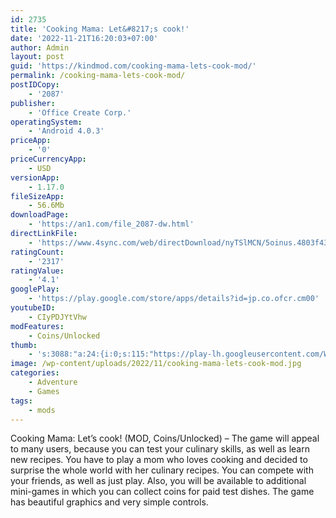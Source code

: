 ```yaml
---
id: 2735
title: 'Cooking Mama: Let&#8217;s cook!'
date: '2022-11-21T16:20:03+07:00'
author: Admin
layout: post
guid: 'https://kindmod.com/cooking-mama-lets-cook-mod/'
permalink: /cooking-mama-lets-cook-mod/
postIDCopy:
    - '2087'
publisher:
    - 'Office Create Corp.'
operatingSystem:
    - 'Android 4.0.3'
priceApp:
    - '0'
priceCurrencyApp:
    - USD
versionApp:
    - 1.17.0
fileSizeApp:
    - 56.6Mb
downloadPage:
    - 'https://an1.com/file_2087-dw.html'
directLinkFile:
    - 'https://www.4sync.com/web/directDownload/nyTSlMCN/5oinus.4803f434a49cc6182e3969d4bcd39106'
ratingCount:
    - '2317'
ratingValue:
    - '4.1'
googlePlay:
    - 'https://play.google.com/store/apps/details?id=jp.co.ofcr.cm00'
youtubeID:
    - CIyPDJYtVhw
modFeatures:
    - Сoins/Unlocked
thumb:
    - 's:3088:"a:24:{i:0;s:115:"https://play-lh.googleusercontent.com/WRRPEfsMwic3iEOEIHeJ52mUom3eCAIgnayNzm4acd42cAVF9hnsbK0dernFGK_SeGY=w526-h296";i:1;s:114:"https://play-lh.googleusercontent.com/EjgHrAVu2vxG7b_9ykewmf_LFGxdtBenG_ky8b0tERuhxvsLVuVkztXLeFDnp5Xe1g=w526-h296";i:2;s:115:"https://play-lh.googleusercontent.com/Gp0DkHJEuZAvn6uSXjhE_NKu3dC8WPnfGpfFpTjH5rWS3_nn58JslId9BoHo8Orm_wI=w526-h296";i:3;s:116:"https://play-lh.googleusercontent.com/Vw2pAqDWyEFeQ648vR4APt5Ygvn5HdsFyl_Z_w-nekk9GsA34Bkbp7CaoC7kptYnjVCS=w526-h296";i:4;s:114:"https://play-lh.googleusercontent.com/uOijsKQ1zNtx3_YZJTLqOAhK6_4ES-n35pDiO1Z05kO0LnM73i5cFyl-mFxPIQATGw=w526-h296";i:5;s:114:"https://play-lh.googleusercontent.com/zkElUKyxm2fhMyI0Kny2q32RCt43bEda8O2ahMBBB1Yhj42ZyzZXRkzUDvY4VojvSw=w526-h296";i:6;s:115:"https://play-lh.googleusercontent.com/8j-_ZjkCCkAMCpqEfB_dt2LquTEVbf5KfCmGP5R4HWqEl9kB9XnA7AqSLGOPsSQ4z6o=w526-h296";i:7;s:116:"https://play-lh.googleusercontent.com/t9E9fjtpfPBKalDEeL-cE79AZ2iV2JpGrbPOXExlHEBmr4Ot_Y47tnw1REnsxf_W2ENE=w526-h296";i:8;s:115:"https://play-lh.googleusercontent.com/ozvcysWTH7Tt1Mx-obR6PR5_p_yVWonKjXU6NO8tOeB-FiVbsdeY6rgLkZbD9kRac4I=w526-h296";i:9;s:116:"https://play-lh.googleusercontent.com/lplFiGt1WRP5Kj4JNP6yekHsNXFjRlt23hUtsrkBnPXL4mxJcFZDPY5Uu56wWHFMBQ4C=w526-h296";i:10;s:114:"https://play-lh.googleusercontent.com/e7_ja-1N5Umut3VRUY2Yt8GFVBUdkF3YdMoCRFDxfWG62-0Wgoso5EL7frWpR3KUUQ=w526-h296";i:11;s:114:"https://play-lh.googleusercontent.com/0AVEI0-wUbbN6tvi47hB-xmh7bjYdDgaAtJp-yPM9UdRdVrfjS0FBdl3T5LQZg-x6A=w526-h296";i:12;s:116:"https://play-lh.googleusercontent.com/gKI-a09gF6AtN-rFrJn50BQfFyOTXZfiUuUbKTN-WAlxivyq9hsVnsF5387cv7JQRkRG=w526-h296";i:13;s:116:"https://play-lh.googleusercontent.com/33WPfxcJw1ic-L4S3PmOlBZzZPisdUq44wWibj5Ksty9Uux-Ic6_J8bq6tv5ZE1Xl6V5=w526-h296";i:14;s:115:"https://play-lh.googleusercontent.com/338W0Rgr16KwBomyzTvDZWiVJT62JdxbX4mA5oNRgOpKqYOcz1l4akODkWvvGvocy74=w526-h296";i:15;s:115:"https://play-lh.googleusercontent.com/dcqYnOpTRcxeaebkaz0zOABAk_SstQI3K_5BnGAtR21m2iD8zAel9xyqmI4UxE5N1HM=w526-h296";i:16;s:115:"https://play-lh.googleusercontent.com/r4PrG8JjvcIH5GQlNUbLyRKsP1gnFAhmRE_mu921sfvkk8TUC5r2abFdXDhl5yMAZXk=w526-h296";i:17;s:115:"https://play-lh.googleusercontent.com/8EBDo1vgT0sPjHyJd0kxTZKLtjOJvCJuJOIo3IYDxHQKBzcKd9SupP6bw7N1i905JhM=w526-h296";i:18;s:114:"https://play-lh.googleusercontent.com/bx0RR3UrWMK90k1XPg5KXeLeWr4gV0tY43wgopHvkm-t5iEiL4F8-yXLPCHkIyPjeQ=w526-h296";i:19;s:115:"https://play-lh.googleusercontent.com/QBDJ2zXX1cszR6XKXIYIQlXzFFQmR2ZdcYUhzA4vMiYMhMix7CtOaEpMMuOVpj2mT1A=w526-h296";i:20;s:112:"https://play-lh.googleusercontent.com/SCS7nIUYJ_LUs0ASmJQ4-Otmdws099aft-V6H_zIuk4CneTMhisoWE_Ng3hKmdVQ=w526-h296";i:21;s:114:"https://play-lh.googleusercontent.com/6oIRWXB42Q3kAuQfAiAw1Xe04PzE4DP4szFdmhbyVO-mXq2MwMNoESHZScZLD_74Bw=w526-h296";i:22;s:115:"https://play-lh.googleusercontent.com/EeZAEqZYmgYl1UnuXNWisNEUEnLX-t632PQDXe0VNoxNqKVH9TnFVbt24RPOwLg2lEQ=w526-h296";i:23;s:115:"https://play-lh.googleusercontent.com/tysrudUXDRUzelYzKjDJBafxg_MHJIQm1XnjoZgdJARl0DUDmep8t8IBeJ-S__rT6n4=w526-h296";}";'
image: /wp-content/uploads/2022/11/cooking-mama-lets-cook-mod.jpg
categories:
    - Adventure
    - Games
tags:
    - mods
---
```


Cooking Mama: Let’s cook! (MOD, Сoins/Unlocked) – The game will appeal to many users, because you can test your culinary skills, as well as learn new recipes. You have to play a mom who loves cooking and decided to surprise the whole world with her culinary recipes. You can compete with your friends, as well as just play. Also, you will be available to additional mini-games in which you can collect coins for paid test dishes. The game has beautiful graphics and very simple controls.